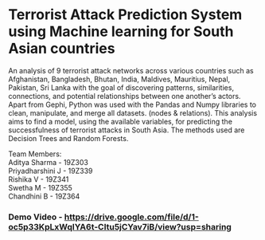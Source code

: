 # Terrorist Attack Prediction System using Machine learning for South Asian countries
An analysis of 9 terrorist attack networks across various countries such as Afghanistan, Bangladesh, Bhutan, India, Maldives, Mauritius, Nepal, Pakistan, Sri Lanka with the goal of discovering patterns, similarities, connections, and potential relationships between one another’s actors. Apart from Gephi, Python was used with the Pandas and Numpy libraries to clean, manipulate, and merge all datasets. (nodes & relations). This analysis aims to find a model, using the available variables, for predicting the successfulness of terrorist attacks in South Asia. The methods used are Decision Trees and Random Forests.



Team Members:</br>
Aditya Sharma - 19Z303 </br>
Priyadharshini J - 19Z339 </br>
Rishika V - 19Z341 </br>
Swetha M - 19Z355 </br>
Chandhini B - 19Z364 </br>

### Demo Video - https://drive.google.com/file/d/1-oc5p33KpLxWqIYA6t-CItu5jCYav7iB/view?usp=sharing


